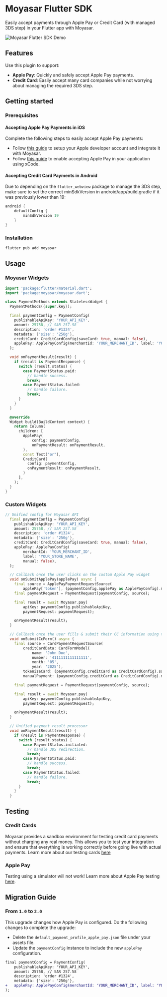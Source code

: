 # Moyasar Flutter SDK

Easily accept payments through Apple Pay or Credit Card (with managed 3DS step) in your Flutter app with Moyasar.

![Moyasar Flutter SDK Demo](https://i.imgur.com/nis9yCm.gif)

## Features

Use this plugin to support:

- **Apple Pay**: Quickly and safely accept Apple Pay payments.
- **Credit Card**: Easily accept many card companies while not worrying about managing the required 3DS step.

## Getting started

### Prerequisites

#### **Accepting Apple Pay Payments in iOS**

Complete the following steps to easily accept Apple Pay payments:

- Follow [this guide](https://help.moyasar.com/en/article/moyasar-dashboard-apple-pay-certificate-activation-9l6sd5/) to setup your Apple developer account and integrate it with Moyasar.
- Follow [this guide](https://help.apple.com/xcode/mac/9.3/#/deva43983eb7?sub=dev44ce8ef13) to enable accepting Apple Pay in your application using xCode.

#### **Accepting Credit Card Payments in Android**

Due to depending on the `flutter_webview` package to manage the 3DS step, make sure to set the correct minSdkVersion in android/app/build.gradle if it was previously lower than 19:

```gradle
android {
    defaultConfig {
        minSdkVersion 19
    }
}
```

### Installation

```sh
flutter pub add moyasar
```

## Usage

### Moyasar Widgets

```dart
import 'package:flutter/material.dart';
import 'package:moyasar/moyasar.dart';

class PaymentMethods extends StatelessWidget {
  PaymentMethods({super.key});

  final paymentConfig = PaymentConfig(
    publishableApiKey: 'YOUR_API_KEY',
    amount: 25758, // SAR 257.58
    description: 'order #1324',
    metadata: {'size': '250g'},
    creditCard: CreditCardConfig(saveCard: true, manual: false),
    applePay: ApplePayConfig(merchantId: 'YOUR_MERCHANT_ID', label: 'YOUR_STORE_NAME', manual: false),
  );

  void onPaymentResult(result) {
    if (result is PaymentResponse) {
      switch (result.status) {
        case PaymentStatus.paid:
          // handle success.
          break;
        case PaymentStatus.failed:
          // handle failure.
          break;
      }
    }
  }

  @override
  Widget build(BuildContext context) {
    return Column(
      children: [
        ApplePay(
            config: paymentConfig,
            onPaymentResult: onPaymentResult,
        ),
        const Text("or"),
        CreditCard(
          config: paymentConfig,
          onPaymentResult: onPaymentResult,
        )
      ],
    );
  }
}
```

### Custom Widgets

```dart
// Unified config for Moyasar API
  final paymentConfig = PaymentConfig(
    publishableApiKey: 'YOUR_API_KEY',
    amount: 25758, // SAR 257.58
    description: 'order #1324',
    metadata: {'size': '250g'},
    creditCard: CreditCardConfig(saveCard: true, manual: false),
    applePay: ApplePayConfig(
        merchantId: 'YOUR_MERCHANT_ID',
        label: 'YOUR_STORE_NAME',
        manual: false),
  );

  // Callback once the user clicks on the custom Apple Pay widget
  void onSubmitApplePay(applePay) async {
    final source = ApplePayPaymentRequestSource(
        applePay['token'], (paymentConfig.applePay as ApplePayConfig).manual);
    final paymentRequest = PaymentRequest(paymentConfig, source);

    final result = await Moyasar.pay(
        apiKey: paymentConfig.publishableApiKey,
        paymentRequest: paymentRequest);

    onPaymentResult(result);
  }

  // Callback once the user fills & submit their CC information using the custom form widget
  void onSubmitCcForm() async {
    final source = CardPaymentRequestSource(
        creditCardData: CardFormModel(
            name: 'John Doe',
            number: '4111111111111111',
            month: '05',
            year: '2025'),
        tokenizeCard: (paymentConfig.creditCard as CreditCardConfig).saveCard,
        manualPayment: (paymentConfig.creditCard as CreditCardConfig).manual);

    final paymentRequest = PaymentRequest(paymentConfig, source);

    final result = await Moyasar.pay(
        apiKey: paymentConfig.publishableApiKey,
        paymentRequest: paymentRequest);

    onPaymentResult(result);
  }

  // Unified payment result processor
  void onPaymentResult(result) {
    if (result is PaymentResponse) {
      switch (result.status) {
        case PaymentStatus.initiated:
          // handle 3DS redirection.
          break;
        case PaymentStatus.paid:
          // handle success.
          break;
        case PaymentStatus.failed:
          // handle failure.
          break;
      }
    }
  }
```

## Testing

### Credit Cards

Moyasar provides a sandbox environment for testing credit card payments without charging any real money. This allows you to test your integration and ensure that everything is working correctly before going live with actual payments. Learn more about our testing cards [here](https://docs.moyasar.com/testing-cards)

### Apple Pay

Testing using a simulator will not work! Learn more about Apple Pay testing [here](https://docs.moyasar.com/apple-pay-testing).

## Migration Guide

### From `1.0` to `2.0`

This upgrade changes how Apple Pay is configured. Do the following changes to complete the upgrade:

- Delete the `default_payment_profile_apple_pay.json` file under your assets file.
- Update the `paymentConfig` instance to include the new `applePay` configuration.

```diff
final paymentConfig = PaymentConfig(
    publishableApiKey: 'YOUR_API_KEY',
    amount: 25758, // SAR 257.58
    description: 'order #1324',
    metadata: {'size': '250g'},
+   applePay: ApplePayConfig(merchantId: 'YOUR_MERCHANT_ID', label: 'YOUR_STORE_NAME'),
);
```
